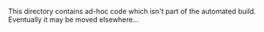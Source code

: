 This directory contains ad-hoc code which isn't part of the
automated build. Eventually it may be moved elsewhere...
